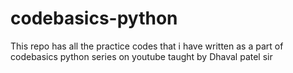 # codebasics-python
This repo has all the practice codes that i have written as a part of codebasics python series on youtube taught by Dhaval patel sir

